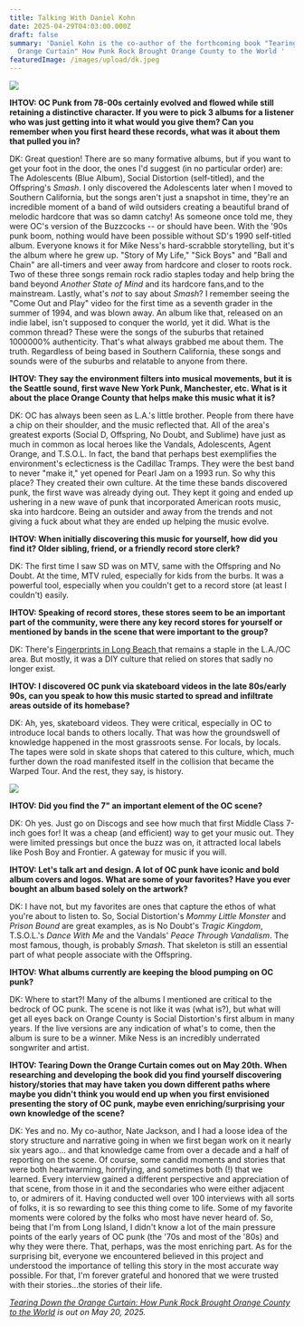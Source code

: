 ```yaml
---
title: Talking With Daniel Kohn
date: 2025-04-29T04:03:00.000Z
draft: false
summary: 'Daniel Kohn is the co-author of the forthcoming book "Tearing Down the
  Orange Curtain" How Punk Rock Brought Orange County to the World '
featuredImage: /images/upload/dk.jpeg
---
```

![](/images/upload/dk.jpeg)

**IHTOV: OC Punk from 78-00s certainly evolved and flowed while still retaining a distinctive character. If you were to pick 3 albums for a listener who was just getting into it what would you give them? Can you remember when you first heard these records, what was it about them that pulled you in?**

DK: Great question! There are so many formative albums, but if you want to get your foot in the door, the ones I'd suggest (in no particular order) are: The Adolescents (Blue Album), Social Distortion (self-titled), and the Offspring's *Smash*. I only discovered the Adolescents later when I moved to Southern California, but the songs aren't just a snapshot in time, they're an incredible moment of a band of wild outsiders creating a beautiful brand of melodic hardcore that was so damn catchy! As someone once told me, they were OC's version of the Buzzcocks -- or should have been. With the '90s punk boom, nothing would have been possible without SD's 1990 self-titled album. Everyone knows it for Mike Ness's hard-scrabble storytelling, but it's the album where he grew up. "Story of My Life," "Sick Boys" and "Ball and Chain" are all-timers and veer away from hardcore and closer to roots rock. Two of these three songs remain rock radio staples today and help bring the band beyond *Another State of Mind* and its hardcore fans,and to the mainstream. Lastly, what's *not* to say about *Smash*? I remember seeing the "Come Out and Play" video for the first time as a seventh grader in the summer of 1994, and was blown away. An album like that, released on an indie label, isn't supposed to conquer the world, yet it did. What is the common thread? These were the songs of the suburbs that retained 1000000% authenticity. That's what always grabbed me about them. The truth. Regardless of being based in Southern California, these songs and sounds were of the suburbs and relatable to anyone from there.

**IHTOV: They say the environment filters into musical movements, but it is the Seattle sound, first wave New York Punk, Manchester, etc. What is it about the place Orange County that helps make this music what it is?** 

DK: OC has always been seen as L.A.'s little brother. People from there have a chip on their shoulder, and the music reflected that. All of the area's greatest exports (Social D, Offspring, No Doubt, and Sublime) have just as much in common as local heroes like the Vandals, Adolescents, Agent Orange, and T.S.O.L. In fact, the band that perhaps best exemplifies the environment's eclecticness is the Cadillac Tramps. They were the best band to never "make it," yet opened for Pearl Jam on a 1993 run. So why this place? They created their own culture. At the time these bands discovered punk, the first wave was already dying out. They kept it going and ended up ushering in a new wave of punk that incorporated American roots music, ska into hardcore. Being an outsider and away from the trends and not giving a fuck about what they are ended up helping the music evolve.

**IHTOV: When initially discovering this music for yourself, how did you find it? Older sibling, friend, or a friendly record store clerk?** 

DK: The first time I saw SD was on MTV, same with the Offspring and No Doubt. At the time, MTV ruled, especially for kids from the burbs. It was a powerful tool, especially when you couldn't get to a record store (at least I couldn't) easily. 

**IHTOV: Speaking of record stores, these stores seem to be an important part of the community, were there any key record stores for yourself or mentioned by bands in the scene that were important to the group?** 

DK: There's [Fingerprints in Long Beach ](https://fingerprintsmusic.com/)that remains a staple in the L.A./OC area. But mostly, it was a DIY culture that relied on stores that sadly no longer exist. 

**IHTOV: I discovered OC punk via skateboard videos in the late 80s/early 90s, can you speak to how this music started to spread and infiltrate areas outside of its homebase?** 

DK: Ah, yes, skateboard videos. They were critical, especially in OC to introduce local bands to others locally. That was how the groundswell of knowledge happened in the most grassroots sense. For locals, by locals. The tapes were sold in skate shops that catered to this culture, which, much further down the road manifested itself in the collision that became the Warped Tour. And the rest, they say, is history. 



![](/images/upload/oc.webp)

**IHTOV: Did you find the 7" an important element of the OC scene?** 

DK: Oh yes. Just go on Discogs and see how much that first Middle Class 7-inch goes for! It was a cheap (and efficient) way to get your music out. They were limited pressings but once the buzz was on, it attracted local labels like Posh Boy and Frontier. A gateway for music if you will. 

**IHTOV: Let's talk art and design. A lot of OC punk have iconic and bold album covers and logos. What are some of your favorites? Have you ever bought an album based solely on the artwork?** 

DK: I have not, but my favorites are ones that capture the ethos of what you're about to listen to. So, Social Distortion's *Mommy Little Monster* and *Prison Bound* are great examples, as is No Doubt's *Tragic Kingdom*, T.S.O.L.'s *Dance With Me* and the Vandals' *Peace Through Vandalism*. The most famous, though, is probably *Smash*. That skeleton is still an essential part of what people associate with the Offspring.

**IHTOV: What albums currently are keeping the blood pumping on OC punk?** 

DK: Where to start?! Many of the albums I mentioned are critical to the bedrock of OC punk. The scene is not like it was (what is?), but what will get all eyes back on Orange County is Social Distortion's first album in many years. If the live versions are any indication of what's to come, then the album is sure to be a winner. Mike Ness is an incredibly underrated songwriter and artist.

**IHTOV: Tearing Down the Orange Curtain comes out on May 20th. When researching and developing the book did you find yourself discovering history/stories that may have taken you down different paths where maybe you didn't think you would end up when you first envisioned presenting the story of OC punk, maybe even enriching/surprising your own knowledge of the scene?**

DK: Yes and no. My co-author, Nate Jackson, and I had a loose idea of the story structure and narrative going in when we first began work on it nearly six years ago... and that knowledge came from over a decade and a half of reporting on the scene. Of course, some candid moments and stories that were both heartwarming, horrifying, and sometimes both (!) that we learned. Every interview gained a different perspective and appreciation of that scene, from those in it and the secondaries who were either adjacent to, or admirers of it. Having conducted well over 100 interviews with all sorts of folks, it is so rewarding to see this thing come to life. Some of my favorite moments were colored by the folks who most have never heard of. So, being that I'm from Long Island, I didn't know a lot of the main pressure points of the early years of OC punk (the '70s and most of the '80s) and why they were there. That, perhaps, was the most enriching part. As for the surprising bit, everyone we encountered believed in this project and understood the importance of telling this story in the most accurate way possible. For that, I'm forever grateful and honored that we were trusted with their stories...the stories of their life. 

*[Tearing Down the Orange Curtain: How Punk Rock Brought Orange County to the World](https://www.hachettebookgroup.com/titles/nate-jackson/tearing-down-the-orange-curtain/9780306832963/) is out on May 20, 2025.*
